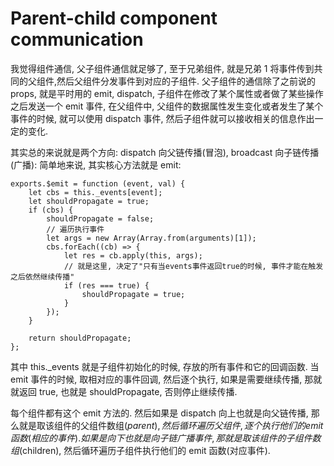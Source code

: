 # Parent-child component communication

我觉得组件通信, 父子组件通信就足够了, 至于兄弟组件, 就是兄弟 1 将事件传到共同的父组件,然后父组件分发事件到对应的子组件.
父子组件的通信除了之前说的 props, 就是平时用的 emit, dispatch, 子组件在修改了某个属性或者做了某些操作之后发送一个 emit 事件, 在父组件中, 父组件的数据属性发生变化或者发生了某个事件的时候, 就可以使用 dispatch 事件, 然后子组件就可以接收相关的信息作出一定的变化.

其实总的来说就是两个方向: dispatch 向父链传播(冒泡), broadcast 向子链传播(广播):
简单地来说, 其实核心方法就是 emit:
```
exports.$emit = function (event, val) {
    let cbs = this._events[event];
    let shouldPropagate = true;
    if (cbs) {
        shouldPropagate = false;
        // 遍历执行事件
        let args = new Array(Array.from(arguments)[1]);
        cbs.forEach((cb) => {
            let res = cb.apply(this, args);
            // 就是这里, 决定了"只有当events事件返回true的时候, 事件才能在触发之后依然继续传播"
            if (res === true) {
                shouldPropagate = true;
            }
        });
    }

    return shouldPropagate;
};
```
其中 this._events 就是子组件初始化的时候, 存放的所有事件和它的回调函数.
当 emit 事件的时候, 取相对应的事件回调, 然后逐个执行, 如果是需要继续传播, 那就就返回 true, 也就是 shouldPropagate, 否则停止继续传播.

每个组件都有这个 emit 方法的.
然后如果是 dispatch 向上也就是向父链传播, 那么就是取该组件的父组件数组($parent), 然后循环遍历父组件,逐个执行他们的 emit 函数(相应的事件).
如果是向下也就是向子链广播事件, 那就是取该组件的子组件数组($children), 然后循环遍历子组件执行他们的 emit 函数(对应事件).